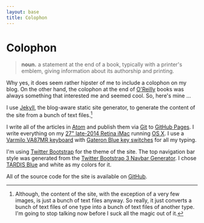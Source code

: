 ```yaml
---
layout: base
title: Colophon
---
```


# Colophon

> **noun.** a statement at the end of a book, typically with a printer's emblem, giving information about its authorship and printing.

Why yes, it does seem rather hipster of me to include a colophon on my blog. On the other hand, the colophon at the end of [O'Reilly][oreilly] books was always something that interested me and seemed cool. So, here's mine ...

I use [Jekyll][jekyll], the blog-aware static site generator, to generate the content of the site from a bunch of text files.[^text-files]

I write all of the articles in [Atom][atom] and publish them via [Git][git] to [GitHub Pages][pages]. I write everything on my [27" late-2014 Retina iMac][imac] running [OS X][osx]. I use a [Varmilo VA87MR keyboard][varmilo] with [Gateron Blue key switches][gateron-blue] for all my typing.

I'm using [Twitter Bootstrap][bootstrap] for the theme of the site. The top navigation bar style was generated from the [Twitter Bootstrap 3 Navbar Generator][generator]. I chose [TARDIS Blue][tardis-blue] and white as my colors for it.

All of the source code for the site is available on [GitHub][source].

[^text-files]: Although, the content of the site, with the exception of a very few images, is just a bunch of text files anyway. So really, it just converts a bunch of text files of one type into a bunch of text files of another type. I'm going to stop talking now before I suck all the magic out of it.

[atom]: /2014/05/29/the-perfect-editor-redux.html
[bbatsov]: http://batsov.com
[bootstrap]: http://getbootstrap.com
[gateron-blue]: https://deskthority.net/wiki/Gateron_KS-3_series
[generator]: http://twitterbootstrap3navbars.w3masters.nl/
[git]: http://gitscm.org
[imac]: http://support.apple.com/kb/SP707
[jekyll]: http://jekyllrb.com
[oreilly]: http://www.oreilly.com
[osx]: http://www.apple.com/osx/
[pages]: https://pages.github.com
[source]: https://github.com/lee-dohm/lee-dohm.github.io
[tardis-blue]: http://www.color-hex.com/color/003b6f
[varmilo]: http://www.overclock.net/products/varmilo-va87mr
